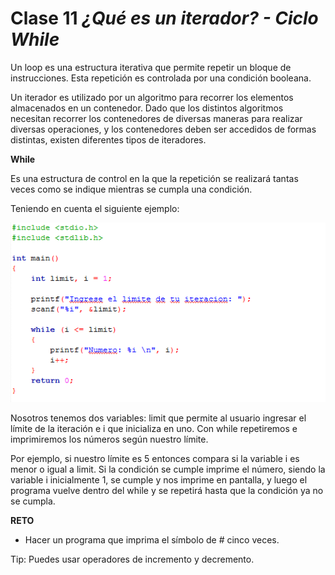 # Clase 11 _¿Qué es un iterador? - Ciclo While_

Un loop es una estructura iterativa que permite repetir un bloque de
instrucciones. Esta repetición es controlada por una condición booleana.

Un iterador es utilizado por un algoritmo para recorrer los elementos
almacenados en un contenedor. Dado que los distintos algoritmos necesitan
recorrer los contenedores de diversas maneras para realizar diversas
operaciones, y los contenedores deben ser accedidos de formas distintas, existen
diferentes tipos de iteradores.

**While**

Es una estructura de control en la que la repetición se realizará tantas veces
como se indique mientras se cumpla una condición.

Teniendo en cuenta el siguiente ejemplo:

![src/programacionEstructurada_33.png](../src/programacionEstructurada_33.png)

Nosotros tenemos dos variables: limit que permite al usuario ingresar el límite
de la iteración e i que inicializa en uno. Con while repetiremos e imprimiremos
los números según nuestro límite.

Por ejemplo, si nuestro límite es 5 entonces compara si la variable i es menor o
igual a limit. Si la condición se cumple imprime el número, siendo la variable i
inicialmente 1, se cumple y nos imprime en pantalla, y luego el programa vuelve
dentro del while y se repetirá hasta que la condición ya no se cumpla.

**RETO**

- Hacer un programa que imprima el símbolo de # cinco veces.

Tip: Puedes usar operadores de incremento y decremento.
